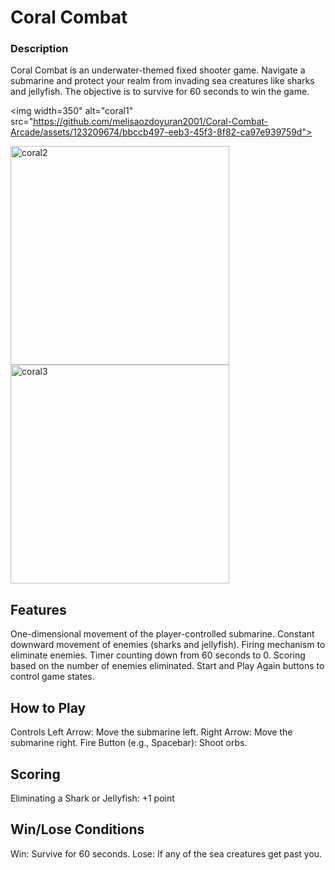 
# Coral Combat
### Description
Coral Combat is an underwater-themed fixed shooter game. Navigate a submarine and protect your realm from invading sea creatures like sharks and jellyfish. The objective is to survive for 60 seconds to win the game.

<img width=350" alt="coral1" src="https://github.com/melisaozdoyuran2001/Coral-Combat-Arcade/assets/123209674/bbccb497-eeb3-45f3-8f82-ca97e939759d">

<img width="350" alt="coral2" src="https://github.com/melisaozdoyuran2001/Coral-Combat-Arcade/assets/123209674/6cb479f1-29ad-4f46-82a8-08f6ea10a2b5">
<img width="350" alt="coral3" src="https://github.com/melisaozdoyuran2001/Coral-Combat-Arcade/assets/123209674/457828fc-c5d1-4d14-8770-4885aa9da07b">




## Features
One-dimensional movement of the player-controlled submarine.
Constant downward movement of enemies (sharks and jellyfish).
Firing mechanism to eliminate enemies.
Timer counting down from 60 seconds to 0.
Scoring based on the number of enemies eliminated.
Start and Play Again buttons to control game states.

## How to Play
Controls
Left Arrow: Move the submarine left.
Right Arrow: Move the submarine right.
Fire Button (e.g., Spacebar): Shoot orbs.
## Scoring
Eliminating a Shark or Jellyfish: +1 point

## Win/Lose Conditions
Win: Survive for 60 seconds.
Lose: If any of the sea creatures get past you.
